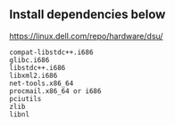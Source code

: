 ## Install dependencies below ##

https://linux.dell.com/repo/hardware/dsu/

```
compat-libstdc++.i686
glibc.i686
libstdc++.i686
libxml2.i686
net-tools.x86_64
procmail.x86_64 or i686
pciutils
zlib
libnl
```

